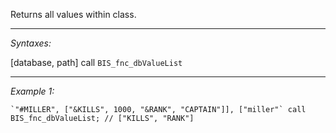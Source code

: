 Returns all values within class.


---
*Syntaxes:*

[database, path] call `BIS_fnc_dbValueList`

---
*Example 1:*

```sqf
`"#MILLER", ["&KILLS", 1000, "&RANK", "CAPTAIN"]], ["miller"` call BIS_fnc_dbValueList; // ["KILLS", "RANK"]
```